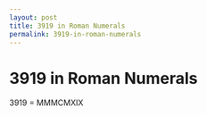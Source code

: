 ```yaml
---
layout: post
title: 3919 in Roman Numerals
permalink: 3919-in-roman-numerals
---
```


# 3919 in Roman Numerals

3919 = MMMCMXIX
